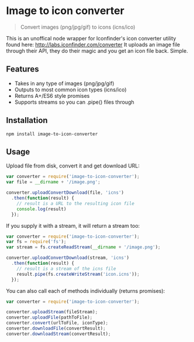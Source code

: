 # Image to icon converter

> Convert images (png/jpg/gif) to icons (icns/ico)

This is an unoffical node wrapper for Iconfinder's icon converter utility found here: http://labs.iconfinder.com/converter
It uploads an image file through their API, they do their magic and you get an icon file back. Simple.

## Features

- Takes in any type of images (png/jpg/gif)
- Outputs to most common icon types (icns/ico)
- Returns A+/ES6 style promises
- Supports streams so you can .pipe() files through

## Installation

`npm install image-to-icon-converter`

## Usage

Upload file from disk, convert it and get download URL:

```javascript
var converter = require('image-to-icon-converter');
var file = __dirname + '/image.png';

converter.uploadConvertDownload(file, 'icns')
  .then(function(result) {
    // result is a URL to the resulting icon file
    console.log(result)
  });
```

If you supply it with a stream, it will return a stream too:

```javascript
var converter = require('image-to-icon-converter');
var fs = require('fs');
var stream = fs.createReadStream(__dirname + '/image.png');

converter.uploadConvertDownload(stream, 'icns')
  .then(function(result) {
    // result is a stream of the icns file
    result.pipe(fs.createWriteStream('icon.icns'));
  });
```

You can also call each of methods individually (returns promises):

```javascript
var converter = require('image-to-icon-converter');

converter.uploadStream(fileStream);
converter.uploadFile(pathToFile);
converter.convert(urlToFile, iconType);
converter.downloadFile(convertResult);
converter.downloadStream(convertResult);
```
